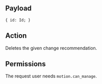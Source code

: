 ## Payload
```
{ id: Id; }
```

## Action
Deletes the given change recommendation.

## Permissions
The request user needs `motion.can_manage`.

